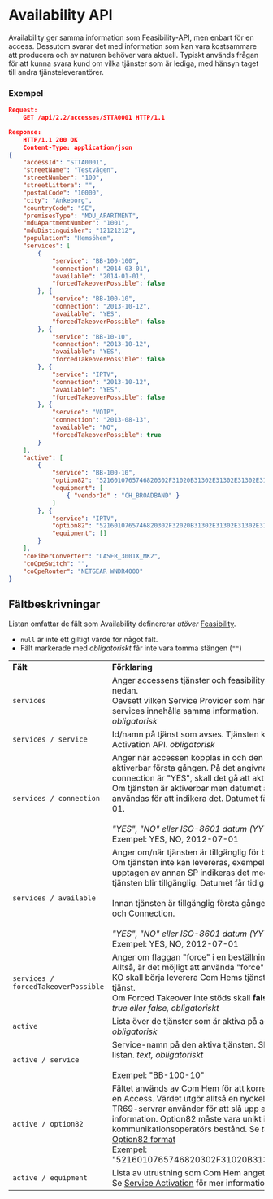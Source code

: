 # Availability API

Availability ger samma information som Feasibility-API, men enbart för en access.
Dessutom svarar det med information som kan vara kostsammare att producera och av naturen behöver vara aktuell.
Typiskt används frågan för att kunna svara kund om vilka tjänster som är lediga, med hänsyn taget till andra tjänsteleverantörer.

### Exempel

```json
Request:
    GET /api/2.2/accesses/STTA0001 HTTP/1.1

Response:
    HTTP/1.1 200 OK
    Content-Type: application/json
{
    "accessId": "STTA0001",
    "streetName": "Testvägen",
    "streetNumber": "100",
    "streetLittera": "",
    "postalCode": "10000",
    "city": "Ankeborg",
    "countryCode": "SE",
    "premisesType": "MDU_APARTMENT",
    "mduApartmentNumber": "1001",
    "mduDistinguisher": "12121212",
    "population": "Hemsöhem",
    "services": [
        {
            "service": "BB-100-100",
            "connection": "2014-03-01",
            "available": "2014-01-01",
            "forcedTakeoverPossible": false
        }, {
            "service": "BB-100-10",
            "connection": "2013-10-12",
            "available": "YES",
            "forcedTakeoverPossible": false
        }, {
            "service": "BB-10-10",
            "connection": "2013-10-12",
            "available": "YES",
            "forcedTakeoverPossible": false
        }, {
            "service": "IPTV",
            "connection": "2013-10-12",
            "available": "YES",
            "forcedTakeoverPossible": false
        }, {
            "service": "VOIP",
            "connection": "2013-08-13",
            "available": "NO",
            "forcedTakeoverPossible": true
        }
    ],
    "active": [
        {
            "service": "BB-100-10",
            "option82": "5216010765746820302F31020B31302E31302E31302E3130",
            "equipment": [
                { "vendorId" : "CH_BROADBAND" }
            ]
        }, {
            "service": "IPTV",
            "option82": "5216010765746820302F32020B31302E31302E31302E3130",
            "equipment": []
        }
    ],
    "coFiberConverter": "LASER_3001X_MK2",
    "coCpeSwitch": "",
    "coCpeRouter": "NETGEAR WNDR4000"
}
```

## Fältbeskrivningar

Listan omfattar de fält som Availability definererar _utöver_ <a href="provider_interface_2.2_feasibility.html">Feasibility</a>.

* `null` är inte ett giltigt värde för något fält.
* Fält markerade med _obligatoriskt_ får inte vara tomma stängen (`""`)

<table>
    <tbody>
        <tr>
            <td><strong>Fält</strong></td>
            <td><strong>Förklaring</strong></td>
        </tr>
        <tr>
            <td>
                <code>services</code>
            </td>
            <td>
                Anger accessens tjänster och feasibility per tjänst. Se fält per tjänst nedan. <br/>
                Oavsett vilken Service Provider som hämtar feasibility-data skall services innehålla samma information.<br/>
                <em>obligatorisk</em>
            </td>
        </tr>
        <tr>
            <td>
                <code>services / service</code>
            </td>
            <td>
                Id/namn på tjänst som avses. Tjänsten kan beställas via Service Activation API. <em>obligatorisk</em>
            </td>
        </tr>
        <tr>
            <td>
                <code>services / connection</code>
            </td>
            <td>
                Anger när accessen kopplas in och den tekniska tjänsten blir aktiverbar första gången. På det angivna datumet, eller om connection är "YES", skall det gå att aktivera tjänster på accessen. <br/>
                Om tjänsten är aktiverbar men datumet är okänt kan "YES" användas för att indikera det. Datumet får tidigast vara 1970-01-01.<br/>
                <br/>
                <em>"YES", "NO" eller ISO-8601 datum (YYYY-MM-DD), obligatoriskt</em><br/>
                Exempel: YES, NO, 2012-07-01
            </td>
        </tr>
        <tr>
            <td>
                <code>services / available</code>
            </td>
            <td>
                Anger om/när tjänsten är tillgänglig för beställning och leverans. Om tjänsten inte kan levereras, exempelvis på grund av att den är upptagen av annan SP indikeras det med "NO" eller datum då tjänsten blir tillgänglig. Datumet får tidigast vara 1970-01-01.<br/>
                <br/>
                Innan tjänsten är tillgänglig första gången sammanfaller Available och Connection.<br/>
                <br/>
                <em>"YES", "NO" eller ISO-8601 datum (YYYY-MM-DD), obligatoriskt</em><br/>
                Exempel: YES, NO, 2012-07-01
            </td>
        </tr>
        <tr>
            <td>
                <code>services / forcedTakeoverPossible</code>
            </td>
            <td>
                Anger om flaggan "force" i en beställning kommer att ha effekt.<br>
                Alltså, är det möjligt att använda "force" (Forced Takeover) för att KO skall börja leverera Com Hems tjänst istället för annan SPs tjänst. <br>
                Om Forced Takeover inte stöds skall <b>false</b> returneras.<br>
                <em>true eller false, obligatoriskt</em>
            </td>
        </tr>
        <tr>
            <td>
                <code>active</code>
            </td>
            <td>
                Lista över de tjänster som är aktiva på accessen för inloggad SP. <em>obligatorisk</em>
            </td>
        </tr>
        <tr>
            <td>
                <code>active / service</code>
            </td>
            <td>
                Service-namn på den aktiva tjänsten. Skall finnas i "services"-listan. <em>text, obligatoriskt</em><br>
                <br>
                Exempel: "BB-100-10"
            </td>
        </tr>
        <tr>
            <td>
                <code>active / option82</code>
            </td>
            <td>
                Fältet används av Com Hem för att korrelera en DHCP förfrågan till en Access. Värdet utgör alltså en nyckel som DHCP, Radius och TR69-servrar använder för att slå upp access-specifik information. Option82 måste vara unikt inom en kommunikationsoperatörs bestånd. Se <em>text, obligatoriskt</em><br>
                <a href="provider_interface_2.2_option82.html">Option82 format</a>
                <br>
                Exempel: "5216010765746820302F31020B31302E31302E31302E3130"<br/>
            </td>
        </tr>
        <tr>
            <td>
                <code>active / equipment</code>
            </td>
            <td>
                Lista av utrustning som Com Hem angett för tjänsten.<br>
                Se <a href="provider_interface_2.2_service_activation.html">Service Activation</a> för mer information.
            </td>
        </tr>
    </tbody>
</table>
